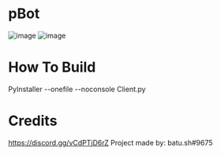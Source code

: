 # pBot
![image](https://user-images.githubusercontent.com/104208624/198850198-bba917b1-3135-430f-8b21-cbd987fcd48e.png)
![image](https://user-images.githubusercontent.com/104208624/198873128-f4da9acc-2186-4ee4-bb0a-a7e33a8ff451.png)

# How To Build
PyInstaller --onefile --noconsole Client.py

# Credits
https://discord.gg/vCdPTjD6rZ
Project made by: batu.sh#9675

